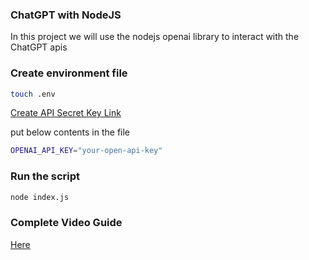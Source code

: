 ### ChatGPT with NodeJS

In this project we will use the nodejs openai library to interact with the ChatGPT apis

### Create environment file

```bash
touch .env
```
[Create API Secret Key Link](https://platform.openai.com/account/api-keys)

put below contents in the file

```bash
OPENAI_API_KEY="your-open-api-key"
```


### Run the script

```bash
node index.js
```

### Complete Video Guide

[Here](https://www.youtube.com/watch?v=18O2BTG7gnE) 
